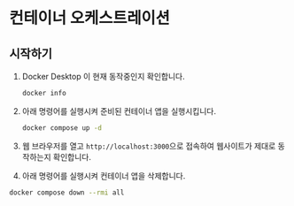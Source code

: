 # 컨테이너 오케스트레이션

## 시작하기

1. Docker Desktop 이 현재 동작중인지 확인합니다.

    ```bash
    docker info
    ```

1. 아래 명령어를 실행시켜 준비된 컨테이너 앱을 실행시킵니다.

    ```bash
    docker compose up -d
    ```

1. 웹 브라우저를 열고 `http://localhost:3000`으로 접속하여 웹사이트가 제대로 동작하는지 확인합니다.

1. 아래 명령어를 실행시켜 컨테이너 앱을 삭제합니다.

```bash
docker compose down --rmi all
```
